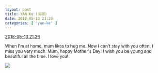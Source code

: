```yaml
---
layout: post
title: YAN Ke (闫钶)
date: 2018-05-13 21:26
categories: [ 'yan-ke' ]
---
```


<div class="weibo-info">
  <a href="https://weibo.com/6505423304/Ggv5SrxX0">2018-05-13 21:26</a>
</div>

When I'm at home, mum likes to hug me. Now I can't stay with you often, I miss you very much. Mum, happy Mother's Day! I wish you be young and beautiful all the time. I love you!

<!-- more -->

<a href="//wx2.sinaimg.cn/mw690/0076g5Mkgy1fra13wmalgj30u0140tkn.jpg">
  <img class="weibo-pic-preview" src="//wx2.sinaimg.cn/orj360/0076g5Mkgy1fra13wmalgj30u0140tkn.jpg" />
</a>
